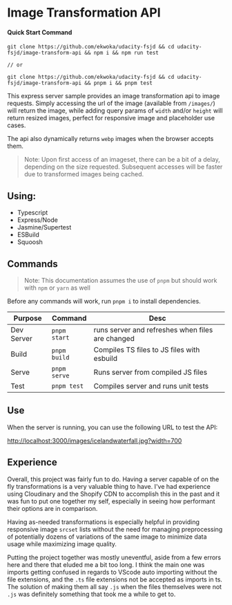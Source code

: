 # Image Transformation API

#### Quick Start Command

```
git clone https://github.com/ekwoka/udacity-fsjd && cd udacity-fsjd/image-transform-api && npm i && npm run test

// or

git clone https://github.com/ekwoka/udacity-fsjd && cd udacity-fsjd/image-transform-api && pnpm i && pnpm test
```

This express server sample provides an image transformation api to image requests. Simply accessing the url of the image (available from `/images/`) will return the image, while adding query params of `width` and/or `height` will return resized images, perfect for responsive image and placeholder use cases.

The api also dynamically returns `webp` images when the browser accepts them.

> Note: Upon first access of an imageset, there can be a bit of a delay, depending on the size requested. Subsequent accesses will be faster due to transformed images being cached.

## Using:

- Typescript
- Express/Node
- Jasmine/Supertest
- ESBuild
- Squoosh

## Commands

> Note: This documentation assumes the use of `pnpm` but should work with `npm` or `yarn` as well

Before any commands will work, run `pnpm i` to install dependencies.

| Purpose    | Command      | Desc                                             |
| ---------- | ------------ | ------------------------------------------------ |
| Dev Server | `pnpm start` | runs server and refreshes when files are changed |
| Build      | `pnpm build` | Compiles TS files to JS files with esbuild       |
| Serve      | `pnpm serve` | Runs server from compiled JS files               |
| Test       | `pnpm test`  | Compiles server and runs unit tests              |

## Use

When the server is running, you can use the following URL to test the API:

[http://localhost:3000/images/icelandwaterfall.jpg?width=700](http://localhost:3000/images/icelandwaterfall.jpg?width=700)

## Experience

Overall, this project was fairly fun to do. Having a server capable of on the fly transformations is a very valuable thing to have. I've had experience using Cloudinary and the Shopify CDN to accomplish this in the past and it was fun to put one together my self, especially in seeing how performant their options are in comparison.

Having as-needed transformations is especially helpful in providing responsive image `srcset` lists without the need for managing preprocessing of potentially dozens of variations of the same image to minimize data usage while maximizing image quality.

Putting the project together was mostly uneventful, aside from a few errors here and there that eluded me a bit too long. I think the main one was imports getting confused in regards to VScode auto importing without the file extensions, and the `.ts` file extensions not be accepted as imports in ts. The solution of making them all say `.js` when the files themselves were not `.js` was definitely something that took me a while to get to.
